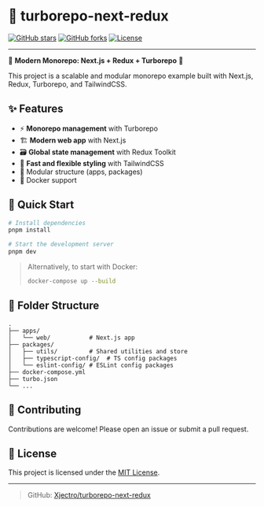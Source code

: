 # 🚀 turborepo-next-redux

[![GitHub stars](https://img.shields.io/github/stars/Xjectro/turborepo-next-redux?style=social)](https://github.com/Xjectro/turborepo-next-redux)
[![GitHub forks](https://img.shields.io/github/forks/Xjectro/turborepo-next-redux?style=social)](https://github.com/Xjectro/turborepo-next-redux/fork)
[![License](https://img.shields.io/github/license/Xjectro/turborepo-next-redux)](./LICENCE)

---

🌟 **Modern Monorepo: Next.js + Redux + Turborepo** 🌟

This project is a scalable and modular monorepo example built with Next.js, Redux, Turborepo, and TailwindCSS.

## ✨ Features

- ⚡️ **Monorepo management** with Turborepo
- 🏗️ **Modern web app** with Next.js
- 🗃️ **Global state management** with Redux Toolkit
- 🎨 **Fast and flexible styling** with TailwindCSS
- 🧩 Modular structure (apps, packages)
- 🐳 Docker support

## 🚀 Quick Start

```bash
# Install dependencies
pnpm install

# Start the development server
pnpm dev
```

> Alternatively, to start with Docker:
>
> ```bash
> docker-compose up --build
> ```

## 📁 Folder Structure

```
.
├── apps/
│   └── web/           # Next.js app
├── packages/
│   ├── utils/         # Shared utilities and store
│   ├── typescript-config/  # TS config packages
│   └── eslint-config/ # ESLint config packages
├── docker-compose.yml
├── turbo.json
└── ...
```

## 🤝 Contributing

Contributions are welcome! Please open an issue or submit a pull request.

## 📄 License

This project is licensed under the [MIT License](./LICENCE).

---

> GitHub: [Xjectro/turborepo-next-redux](https://github.com/Xjectro/turborepo-next-redux)

